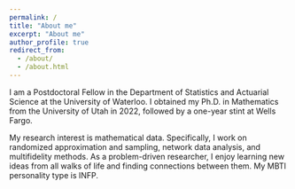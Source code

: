```yaml
---
permalink: /
title: "About me"
excerpt: "About me"
author_profile: true
redirect_from: 
  - /about/
  - /about.html
---
```


I am a Postdoctoral Fellow in the Department of Statistics and Actuarial Science at the University of Waterloo. I obtained my Ph.D. in Mathematics from the University of Utah in 2022, followed by a one-year stint at Wells Fargo.

My research interest is mathematical data. Specifically, I work on randomized approximation and sampling, network data analysis, and multifidelity methods. As a problem-driven researcher, I enjoy learning new ideas from all walks of life and finding connections between them. My MBTI personality type is INFP.


 <script type="text/javascript" id="clustrmaps" src="//cdn.clustrmaps.com/map_v2.js?cl=ffffff&w=300&t=tt&d=Bz9KQ_bkCvF8KFMKPl5b_kXcT9VYATqTbRRoH4vVhIQ&ct=ffffff&cmo=3acc3a&co=2d78ad&cmn=ff5353"></script>
